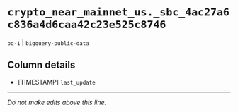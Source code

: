# `crypto_near_mainnet_us._sbc_4ac27a6c836a4d6caa42c23e525c8746`
`bq-1` | `bigquery-public-data`

## Column details
* [TIMESTAMP] `last_update`

-------------------------------------------------------------------------------
*Do not make edits above this line.*

